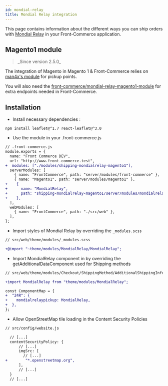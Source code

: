 ```yaml
---
id: mondial-relay
title: Mondial Relay integration
---
```


This page contains information about the different ways you can ship orders with [Mondial Relay](https://www.mondialrelay.fr/) in your Front-Commerce application.

## Magento1 module

<blockquote class="feature--new">
_Since version 2.5.0_
</blockquote>

The integration of Magento in Magento 1 & Front-Commerce relies on [man4x's module](https://github.com/OpenMageModuleFostering/man4x_mondialrelay) for pickup points.

You will also need the [front-commerce/mondial-relay-magento1-module](https://github.com/front-commerce/mondialrelay-magento1-module-front-commerce) for extra endpoints needed in Front-Commerce.

## Installation

- Install necessary dependencies :

```shell
npm install leaflet@^1.7 react-leaflet@^3.0
```

- Use the module in your .front-commerce.js

```diff
// .front-commerce.js
module.exports = {
  name: "Front Commerce DEV",
  url: "http://www.front-commerce.test",
+  modules: ["./modules/shipping-mondialrelay-magento1"],
  serverModules: [
    { name: "FrontCommerce", path: "server/modules/front-commerce" },
    { name: "Magento1", path: "server/modules/magento1" },
+    {
+      name: "MondialRelay",
+      path: "shipping-mondialrelay-magento1/server/modules/mondialrelay",
+    },
  ],
  webModules: [
    { name: "FrontCommerce", path: "./src/web" },
  ],
};
```

- Import styles of Mondial Relay by overriding the `_modules.scss`

```diff
// src/web/theme/modules/_modules.scss

+@import "~theme/modules/MondialRelay/MondialRelay";
```

- Import MondialRelay component in by overriding the getAdditionalDataComponent used for Shipping methods

```diff
// src/web/theme/modules/Checkout/ShippingMethod/AdditionalShippingInformation/getAdditionalDataComponent.js

+import MondialRelay from "theme/modules/MondialRelay";

const ComponentMap = {
+  "24R": {
+    mondialrelaypickup: MondialRelay,
+  },
};
```

- Allow OpenStreetMap tile loading in the Content Security Policies

```diff
// src/config/website.js

  // [...]
  contentSecurityPolicy: {
      // [...]
      imgSrc: [
        // [...]
+        "*.openstreetmap.org",
      ],
      // [...]
  }
  // [...]
```
